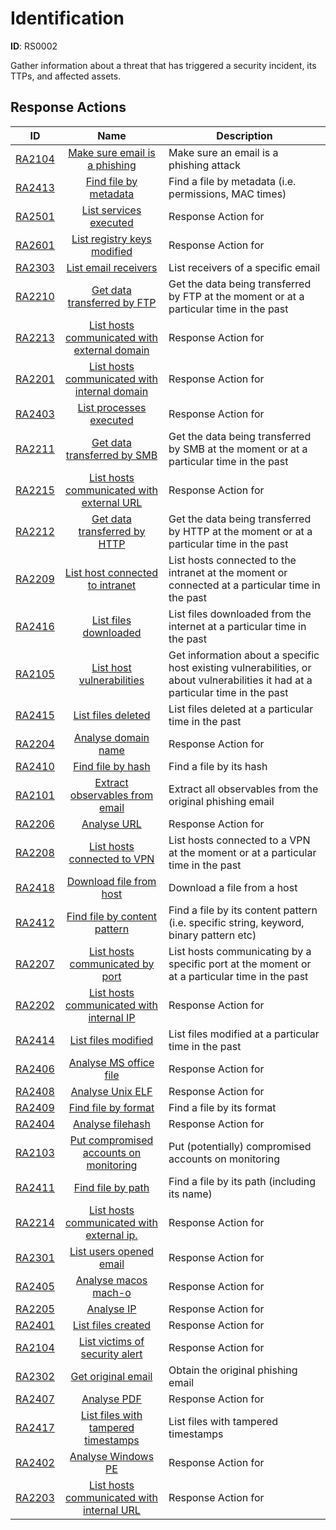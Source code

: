# Identification 

**ID**: RS0002

Gather information about a threat that has triggered a security incident, its TTPs, and affected assets.
## Response Actions

| ID    | Name     | Description |
|:-----:|:--------:|-------------|
| [RA2104](../Response_Actions/RA_2304_make_sure_email_is_a_phishing.md) | [ Make sure email is a phishing](../Response_Actions/RA_2304_make_sure_email_is_a_phishing.md) | Make sure an email is a phishing attack |
| [RA2413](../Response_Actions/RA_2413_find_file_by_metadata.md) | [ Find file by metadata](../Response_Actions/RA_2413_find_file_by_metadata.md) | Find a file by metadata (i.e. permissions, MAC times) |
| [RA2501](../Response_Actions/RA_2501_list_services_executed.md) | [ List services executed](../Response_Actions/RA_2501_list_services_executed.md) | Response Action for |
| [RA2601](../Response_Actions/RA_2601_list_registry_keys_modified.md) | [ List registry keys modified](../Response_Actions/RA_2601_list_registry_keys_modified.md) | Response Action for |
| [RA2303](../Response_Actions/RA_2303_list_email_receivers.md) | [ List email receivers](../Response_Actions/RA_2303_list_email_receivers.md) | List receivers of a specific email |
| [RA2210](../Response_Actions/RA_2210_get_data_transferred_by_ftp.md) | [ Get data transferred by FTP](../Response_Actions/RA_2210_get_data_transferred_by_ftp.md) | Get the data being transferred by FTP at the moment or at a particular time in the past |
| [RA2213](../Response_Actions/RA_2213_list_hosts_communicated_with_external_domain.md) | [ List hosts communicated with external domain](../Response_Actions/RA_2213_list_hosts_communicated_with_external_domain.md) | Response Action for |
| [RA2201](../Response_Actions/RA_2201_list_hosts_communicated_with_internal_domain.md) | [ List hosts communicated with internal domain](../Response_Actions/RA_2201_list_hosts_communicated_with_internal_domain.md) | Response Action for |
| [RA2403](../Response_Actions/RA_2403_list_processes_executed.md) | [ List processes executed](../Response_Actions/RA_2403_list_processes_executed.md) | Response Action for |
| [RA2211](../Response_Actions/RA_2211_get_data_transferred_by_smb.md) | [ Get data transferred by SMB](../Response_Actions/RA_2211_get_data_transferred_by_smb.md) | Get the data being transferred by SMB at the moment or at a particular time in the past |
| [RA2215](../Response_Actions/RA_2215_list_hosts_communicated_with_external_url.md) | [ List hosts communicated with external URL](../Response_Actions/RA_2215_list_hosts_communicated_with_external_url.md) | Response Action for |
| [RA2212](../Response_Actions/RA_2212_get_data_transferred_by_http.md) | [ Get data transferred by HTTP](../Response_Actions/RA_2212_get_data_transferred_by_http.md) | Get the data being transferred by HTTP at the moment or at a particular time in the past |
| [RA2209](../Response_Actions/RA_2209_list_host_connected_to_intranet.md) | [ List host connected to intranet](../Response_Actions/RA_2209_list_host_connected_to_intranet.md) | List hosts connected to the intranet at the moment or connected at a particular time in the past |
| [RA2416](../Response_Actions/RA_2416_list_files_downloaded.md) | [ List files downloaded](../Response_Actions/RA_2416_list_files_downloaded.md) | List files downloaded from the internet at a particular time in the past |
| [RA2105](../Response_Actions/RA_2102_list_host_vulnerabilities.md) | [ List host vulnerabilities](../Response_Actions/RA_2102_list_host_vulnerabilities.md) | Get information about a specific host existing vulnerabilities, or about vulnerabilities it had at a particular time in the past |
| [RA2415](../Response_Actions/RA_2415_list_files_deleted.md) | [ List files deleted](../Response_Actions/RA_2415_list_files_deleted.md) | List files deleted at a particular time in the past |
| [RA2204](../Response_Actions/RA_2204_analyse_domain_name.md) | [ Analyse domain name](../Response_Actions/RA_2204_analyse_domain_name.md) | Response Action for |
| [RA2410](../Response_Actions/RA_2410_find_file_by_hash.md) | [ Find file by hash](../Response_Actions/RA_2410_find_file_by_hash.md) | Find a file by its hash |
| [RA2101](../Response_Actions/RA_2305_extract_observables_from_email.md) | [ Extract observables from email](../Response_Actions/RA_2305_extract_observables_from_email.md) | Extract all observables from the original phishing email |
| [RA2206](../Response_Actions/RA_2206_analyse_uri.md) | [ Analyse URL](../Response_Actions/RA_2206_analyse_uri.md) | Response Action for |
| [RA2208](../Response_Actions/RA_2208_list_hosts_connected_to_vpn.md) | [ List hosts connected to VPN](../Response_Actions/RA_2208_list_hosts_connected_to_vpn.md) | List hosts connected to a VPN at the moment or at a particular time in the past |
| [RA2418](../Response_Actions/RA_2418_download_file_from_host.md) | [ Download file from host](../Response_Actions/RA_2418_download_file_from_host.md) | Download a file from a host |
| [RA2412](../Response_Actions/RA_2412_find_file_by_content_pattern.md) | [ Find file by content pattern](../Response_Actions/RA_2412_find_file_by_content_pattern.md) | Find a file by its content pattern (i.e. specific string, keyword, binary pattern etc) |
| [RA2207](../Response_Actions/RA_2207_list_hosts_communicated_by_port.md) | [ List hosts communicated by port](../Response_Actions/RA_2207_list_hosts_communicated_by_port.md) | List hosts communicating by a specific port at the moment or at a particular time in the past |
| [RA2202](../Response_Actions/RA_2202_list_hosts_communicated_with_internal_ip.md) | [ List hosts communicated with internal IP](../Response_Actions/RA_2202_list_hosts_communicated_with_internal_ip.md) | Response Action for |
| [RA2414](../Response_Actions/RA_2414_list_files_modified.md) | [ List files modified](../Response_Actions/RA_2414_list_files_modified.md) | List files modified at a particular time in the past |
| [RA2406](../Response_Actions/RA_2406_analyse_ms_office_file.md) | [ Analyse MS office file](../Response_Actions/RA_2406_analyse_ms_office_file.md) | Response Action for |
| [RA2408](../Response_Actions/RA_2408_analyse_unix_elf.md) | [ Analyse Unix ELF](../Response_Actions/RA_2408_analyse_unix_elf.md) | Response Action for |
| [RA2409](../Response_Actions/RA_2409_find_file_by_format.md) | [ Find file by format](../Response_Actions/RA_2409_find_file_by_format.md) | Find a file by its format |
| [RA2404](../Response_Actions/RA_2404_analyse_filehash.md) | [ Analyse filehash](../Response_Actions/RA_2404_analyse_filehash.md) | Response Action for |
| [RA2103](../Response_Actions/RA_2103_put_compromised_accounts_on_monitoring.md) | [ Put compromised accounts on monitoring](../Response_Actions/RA_2103_put_compromised_accounts_on_monitoring.md) | Put (potentially) compromised accounts on monitoring |
| [RA2411](../Response_Actions/RA_2411_find_file_by_path.md) | [ Find file by path](../Response_Actions/RA_2411_find_file_by_path.md) | Find a file by its path (including its name) |
| [RA2214](../Response_Actions/RA_2214_list_hosts_communicated_with_external_ip.md) | [ List hosts communicated with external ip.](../Response_Actions/RA_2214_list_hosts_communicated_with_external_ip.md) | Response Action for |
| [RA2301](../Response_Actions/RA_2301_list_users_opened_email.md) | [ List users opened email](../Response_Actions/RA_2301_list_users_opened_email.md) | Response Action for |
| [RA2405](../Response_Actions/RA_2405_analyse_macos_macho.md) | [ Analyse macos mach-o](../Response_Actions/RA_2405_analyse_macos_macho.md) | Response Action for |
| [RA2205](../Response_Actions/RA_2205_analyse_ip.md) | [ Analyse IP](../Response_Actions/RA_2205_analyse_ip.md) | Response Action for |
| [RA2401](../Response_Actions/RA_2401_list_files_created.md) | [ List files created](../Response_Actions/RA_2401_list_files_created.md) | Response Action for |
| [RA2104](../Response_Actions/RA_2101_list_victims_of_security_alert.md) | [ List victims of security alert](../Response_Actions/RA_2101_list_victims_of_security_alert.md) | Response Action for |
| [RA2302](../Response_Actions/RA_2302_get_original_email.md) | [ Get original email](../Response_Actions/RA_2302_get_original_email.md) | Obtain the original phishing email |
| [RA2407](../Response_Actions/RA_2407_analyse_pdf.md) | [ Analyse PDF](../Response_Actions/RA_2407_analyse_pdf.md) | Response Action for |
| [RA2417](../Response_Actions/RA_2417_list_files_with_tampered_timestamps.md) | [ List files with tampered timestamps](../Response_Actions/RA_2417_list_files_with_tampered_timestamps.md) | List files with tampered timestamps |
| [RA2402](../Response_Actions/RA_2402_analyse_windows_pe.md) | [ Analyse Windows PE](../Response_Actions/RA_2402_analyse_windows_pe.md) | Response Action for |
| [RA2203](../Response_Actions/RA_2203_list_hosts_communicated_with_internal_url.md) | [ List hosts communicated with internal URL](../Response_Actions/RA_2203_list_hosts_communicated_with_internal_url.md) | Response Action for |